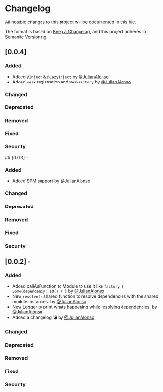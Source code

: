 # Changelog
All notable changes to this project will be documented in this file.

The format is based on [Keep a Changelog](https://keepachangelog.com/en/1.0.0/),
and this project adheres to [Semantic Versioning](https://semver.org/spec/v2.0.0.html).

## [0.0.4]

### Added
- Added `@Inject` & `@LazyInject` by [@JulianAlonso](https://github.com/julianalonso)
- Added `weak` registration and `WeakFactory` by [@JulianAlonso](https://github.com/julianalonso)

### Changed

### Deprecated

### Removed

### Fixed

### Security

## [0.0.3] -

### Added
- Added SPM support by [@JulianAlonso](https://github.com/julianalonso)

### Changed

### Deprecated

### Removed

### Fixed

### Security


## [0.0.2] - 
### Added
- Added callAsFunction to Module to use it like `factory { Some(dependency: $0() ) }` by [@JulianAlonso](https://github.com/julianalonso)
- New `resolve()` shared function to resolve dependencies with the shared module instances. by [@JulianAlonso](https://github.com/julianalonso)
- New Logger to print whats happening while resolving dependencies. by [@JulianAlonso](https://github.com/julianalonso)
- Added a changelog 💣 by [@JulianAlonso](https://github.com/julianalonso)

### Changed

### Deprecated

### Removed

### Fixed

### Security
